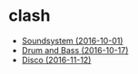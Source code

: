 # clash
- [Soundsystem (2016-10-01)](2016-10-01-soundsystem.md)
- [Drum and Bass (2016-10-17)](2016-10-17-drum-and-bass.md)
- [Disco (2016-11-12)](2016-11-12-disco.md)

